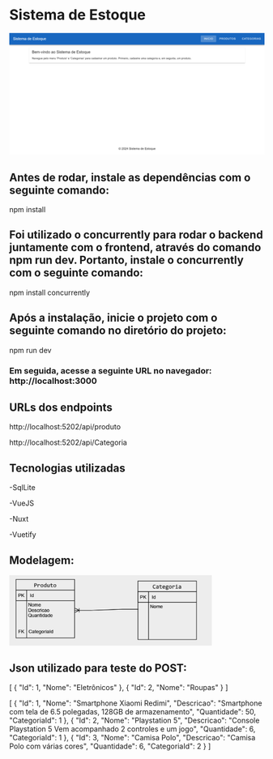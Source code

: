 # Sistema de Estoque

<img src="./TelaInicial.png" alt="Tela Inicial" width="600" /> 

## Antes de rodar, instale as dependências com o seguinte comando:

npm install

## Foi utilizado o **concurrently** para rodar o backend juntamente com o frontend, através do comando npm run dev. Portanto, instale o **concurrently** com o seguinte comando:

npm install concurrently

## Após a instalação, inicie o projeto com o seguinte comando no diretório do projeto:

npm run dev

### Em seguida, acesse a seguinte URL no navegador: http://localhost:3000

## URLs dos endpoints

http://localhost:5202/api/produto

http://localhost:5202/api/Categoria

## Tecnologias utilizadas

-SqlLite

-VueJS

-Nuxt 

-Vuetify


## Modelagem:

<img src="./modelagem.png" alt="Tela Inicial" width="400" />

## Json utilizado para teste do POST:

[
  {
    "Id": 1,
    "Nome": "Eletrônicos"
  },
  {
    "Id": 2,
    "Nome": "Roupas"
  }
]

[
  {
    "Id": 1,
    "Nome": "Smartphone Xiaomi Redimi",
    "Descricao": "Smartphone com tela de 6.5 polegadas, 128GB de armazenamento",
    "Quantidade": 50,
    "CategoriaId": 1
  },
  {
    "Id": 2,
    "Nome": "Playstation 5",
    "Descricao": "Console Playstation 5 Vem acompanhado 2 controles e um jogo",
    "Quantidade": 6,
    "CategoriaId": 1
  },
  {
    "Id": 3,
    "Nome": "Camisa Polo",
    "Descricao": "Camisa Polo com várias cores",
    "Quantidade": 6,
    "CategoriaId": 2
  }
]
